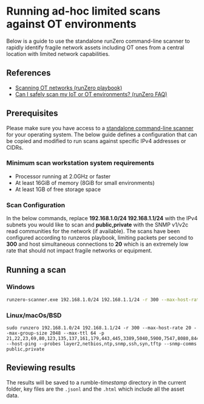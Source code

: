# Running ad-hoc limited scans against OT environments

Below is a guide to use the standalone runZero command-line scanner to rapidly identify fragile network assets including OT ones from a central location with limited network capabilities.

## References
- [Scanning OT networks (runZero playbook)](https://www.runzero.com/docs/playbooks/scanning-ot-networks/)
- [Can I safely scan my IoT or OT environments? (runZero FAQ)](https://www.runzero.com/docs/troubleshooting-iot-and-ot/)

## Prerequisites

Please make sure you have access to a [standalone command-line scanner](https://www.runzero.com/docs/using-the-scanner/) for your operating system. The below guide defines a configuration that can be copied and modified to run scans against specific IPv4 addresses or CIDRs.

### Minimum scan workstation system requirements
- Processor running at 2.0GHz or faster
- At least 16GiB of memory (8GiB for small environments)
- At least 1GB of free storage space

### Scan Configuration

In the below commands, replace **192.168.1.0/24 192.168.1.1/24** with the IPv4 subnets you would like to scan and **public,private** with the SNMP v1/v2c read communities for the network (if available). The scans have been configured according to runzeros playbook, limiting packets per second to **300** and host simultaneous connections to **20** which is an extremely low rate that should not impact fragile networks or equipment.

## Running a scan

### Windows
```bash
runzero-scanner.exe 192.168.1.0/24 192.168.1.1/24 -r 300 --max-host-rate 20 --max-group-size 2048 --max-ttl 64 -p 21,22,23,69,80,123,135,137,161,179,443,445,3389,5040,5900,7547,8080,8443,62078,65535 --host-ping --probes layer2,netbios,ntp,snmp,ssh,syn,tftp --snmp-comms public,private
```

### Linux/macOs/BSD
```
sudo runzero 192.168.1.0/24 192.168.1.1/24 -r 300 --max-host-rate 20 --max-group-size 2048 --max-ttl 64 -p 21,22,23,69,80,123,135,137,161,179,443,445,3389,5040,5900,7547,8080,8443,62078,65535 --host-ping --probes layer2,netbios,ntp,snmp,ssh,syn,tftp --snmp-comms public,private
```

## Reviewing results

The results will be saved to a rumble-*timestamp* directory in the current folder, key files are the `.jsonl` and the `.html` which include all the asset data.
